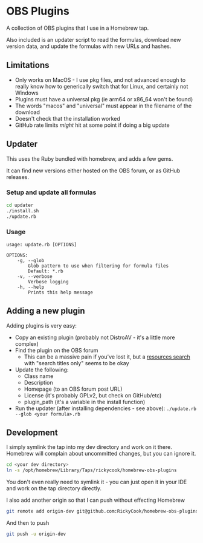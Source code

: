 # OBS Plugins
A collection of OBS plugins that I use in a Homebrew tap.

Also included is an updater script to read the formulas, download new version data,
and update the formulas with new URLs and hashes.

## Limitations

- Only works on MacOS - I use pkg files, and not advanced enough to really know how to generically switch that for Linux, and certainly not Windows
- Plugins must have a universal pkg (ie arm64 or x86_64 won't be found)
- The words "macos" and "universal" must appear in the filename of the download
- Doesn't check that the installation worked
- GitHub rate limits _might_ hit at some point if doing a big update

## Updater
This uses the Ruby bundled with homebrew, and adds a few gems.

It can find new versions either hosted on the OBS forum, or as GitHub releases.

### Setup and update all formulas

```bash
cd updater
./install.sh
./update.rb
```

### Usage

```
usage: update.rb [OPTIONS]

OPTIONS:
    -g, --glob
        Glob pattern to use when filtering for formula files
        Default: *.rb
    -v, --verbose
        Verbose logging
    -h, --help
        Prints this help message
```

## Adding a new plugin

Adding plugins is very easy:

- Copy an existing plugin (probably not DistroAV - it's a little more complex)
- Find the plugin on the OBS forum
  - This can be a massive pain if you've lost it, but a [resources search](https://obsproject.com/forum/search/?type=resource&c[categories][0]=6&c[title_only]=1) with "search titles only" seems to be okay
- Update the following:
  - Class name
  - Description
  - Homepage (to an OBS forum post URL)
  - License (it's probably GPLv2, but check on GitHub/etc)
  - plugin_path (it's a variable in the install function)
- Run the updater (after installing dependencies - see above): `./update.rb --glob <your formula>.rb`

## Development

I simply symlink the tap into my dev directory and work on it there. Homebrew
will complain about uncommitted changes, but you can ignore it.

```bash
cd <your dev directory>
ln -s /opt/homebrew/Library/Taps/rickycook/homebrew-obs-plugins
```

You don't even really need to symlink it - you can just open it in your IDE and
work on the tap directory directly.

I also add another origin so that I can push without effecting Homebrew

```bash
git remote add origin-dev git@github.com:RickyCook/homebrew-obs-plugins.git
```

And then to push

```bash
git push -u origin-dev
```
